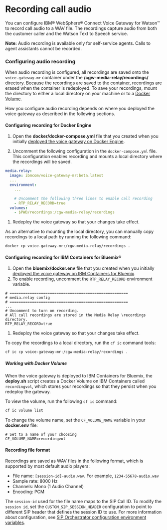 # Recording call audio

You can configure IBM&reg; WebSphere&reg; Connect Voice Gateway for Watson&trade; to record call audio to a WAV file. The recordings capture audio from both the customer caller and the Watson Text to Speech service.

**Note:** Audio recording is available only for self-service agents. Calls to agent assistants cannot be recorded.

### Configuring audio recording

When audio recording is configured, all recordings are saved onto the `voice-gateway-mr` container under the **/cgw-media-relay/recordings/** directory. Because the recordings are saved to the container, recordings are erased when the container is redeployed. To save your recordings, mount the directory to either a local directory on your machine or to a [Docker Volume](https://docs.docker.com/engine/tutorials/dockervolumes/).

How you configure audio recording depends on where you deployed the voice gateway as described in the following sections.

#### Configuring recording for Docker Engine

1. Open the **docker/docker-compose.yml** file that you created when you initially [deployed the voice gateway on Docker Engine](deploydocker.md).

1. Uncomment the following configuration in the `docker-compose.yml` file. This configuration enables recording and mounts a local directory where the recordings will be saved.
  ```yaml
  media.relay:
    image: ibmcom/voice-gateway-mr:beta.latest
    ...
    environment:
      ...

      # Uncomment the following three lines to enable call recording
      - RTP_RELAY_RECORD=true
    volumes:
      - $PWD/recordings:/cgw-media-relay/recordings
  ```
1. Redeploy the voice gateway so that your changes take effect.

As an alternative to mounting the local directory, you can manually copy recordings to a local path by running the following command:

  ```bash
  docker cp voice-gateway-mr:/cgw-media-relay/recordings .
  ```

#### Configuring recording for IBM Containers for Bluemix&reg;

1. Open the **bluemix/docker.env** file that you created when you initially [deployed the voice gateway on IBM Containers for Bluemix](deploybmix.md).
1. To enable recording, uncomment the  `RTP_RELAY_RECORD` environment variable.

  ```env
  # =====================================================
  # media.relay config
  # =====================================================
  ...
  # Uncomment to turn on recording.
  # All call recordings are stored in the Media Relay \recordings directory.
  RTP_RELAY_RECORD=true
  ```
1. Redeploy the voice gateway so that your changes take effect.

To copy the recordings to a local directory, run the `cf ic` command tools:
  ```bash
  cf ic cp voice-gateway-mr:/cgw-media-relay/recordings .
  ```

##### Working with Docker Volume

When the voice gateway is deployed to IBM Containers for Bluemix, the **deploy.sh** script creates a Docker Volume on IBM Containers called `recordingvol`, which stores your recordings so that they persist when you redeploy the gateway.

To view the volume, run the following `cf ic` command:
```bash
cf ic volume list
```

To change the volume name, set the `CF_VOLUME_NAME` variable in your **docker.env** file:
  ```env
  # Set to a name of your choosing
  CF_VOLUME_NAME=recordingvol

  ```

#### Recording file format

Recordings are saved as WAV files in the following format, which is supported by most default audio players:

- File name: `[session-id]-audio.wav`. For example, `1234-55678-audio.wav`
- Sample rate: 8000 Hz
- Channels: Mono (1 Audio Channel)
- Encoding: PCM

The `session-id` used for the file name maps to the SIP Call ID. To modify the `session id`, set the `CUSTOM_SIP_SESSION_HEADER` configuration to point to different SIP header that defines the session ID to use. For more information about configuration, see [SIP Orchestrator configuration environment variables](config.md#sip-orchestrator-environment-variables).
